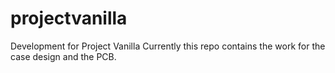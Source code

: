 # projectvanilla
Development for Project Vanilla
Currently this repo contains the work for the case design and the PCB.
